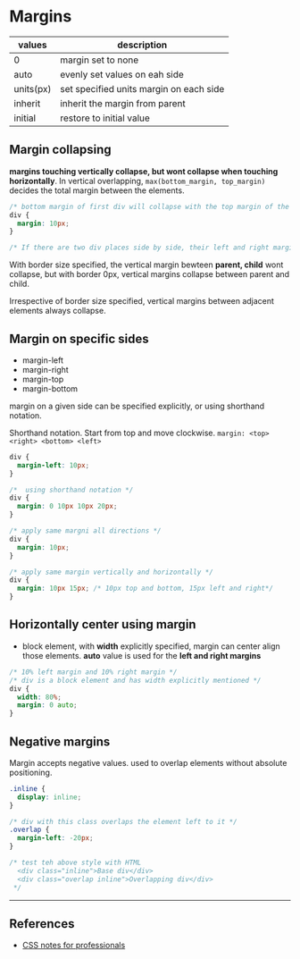 # Margins

| values    | description                             |
| --------- | --------------------------------------- |
| 0         | margin set to none                      |
| auto      | evenly set values on eah side           |
| units(px) | set specified units margin on each side |
| inherit   | inherit the margin from parent          |
| initial   | restore to initial value                |

## Margin collapsing

**margins touching vertically collapse, but wont collapse when touching horizontally**. In vertical overlapping, `max(bottom_margin, top_margin)` decides the total margin between the elements.

```CSS
/* bottom margin of first div will collapse with the top margin of the adjacent second div making both the margins occupy 10px combined instead of 10px each */
div {
  margin: 10px;
}

/* If there are two div places side by side, their left and right margins would take up 10px each. No collapsing happens here */
```

With border size specified, the vertical margin bewteen **parent, child** wont collapse, but with border 0px, vertical margins collapse between parent and child.

Irrespective of border size specified, vertical margins between adjacent elements always collapse.

## Margin on specific sides

* margin-left
* margin-right
* margin-top
* margin-bottom

margin on a given side can be specified explicitly, or using shorthand notation.

Shorthand notation. Start from top and move clockwise.
`margin: <top> <right> <bottom> <left>`

```CSS
div {
  margin-left: 10px;
}

/*  using shorthand notation */
div {
  margin: 0 10px 10px 20px;
}

/* apply same margni all directions */
div {
  margin: 10px;
}

/* apply same margin vertically and horizontally */
div {
  margin: 10px 15px; /* 10px top and bottom, 15px left and right*/
}
```

## Horizontally center using margin

* block element, with **width** explicitly specified, margin can center align those elements. **auto** value is used for the **left and right margins**

```CSS
/* 10% left margin and 10% right margin */
/* div is a block element and has width explicitly mentioned */
div {
  width: 80%;
  margin: 0 auto;
}
```

## Negative margins

Margin accepts negative values. used to overlap elements without absolute positioning.

```CSS
.inline {
  display: inline;
}

/* div with this class overlaps the element left to it */
.overlap {
  margin-left: -20px;
}

/* test teh above style with HTML
  <div class="inline">Base div</div>
  <div class="overlap inline">Overlapping div</div>
 */
```

---

## References

* [CSS notes for professionals](https://books.goalkicker.com/CSSBook/)

